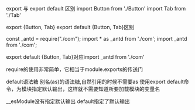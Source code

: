 export 与 export default 区别
import Button from './Button'
import Tab from './Tab'

export {Button, Tab}
export default {Button, Tab}区别



const _antd = require("./com");
import * as _antd from './com';
import  _antd from './com';



export default {Button, Tab}对应import  _antd from './com'



require的使用非常简单，它相当于module.exports的传送门


default语法糖
别名(as)的语法糖,自然引用的时候不需要as
使用export default命令，为模块指定默认输出，这样就不需要知道所要加载模块的变量名


__esModule没有指定默认输出
default指定了默认输出